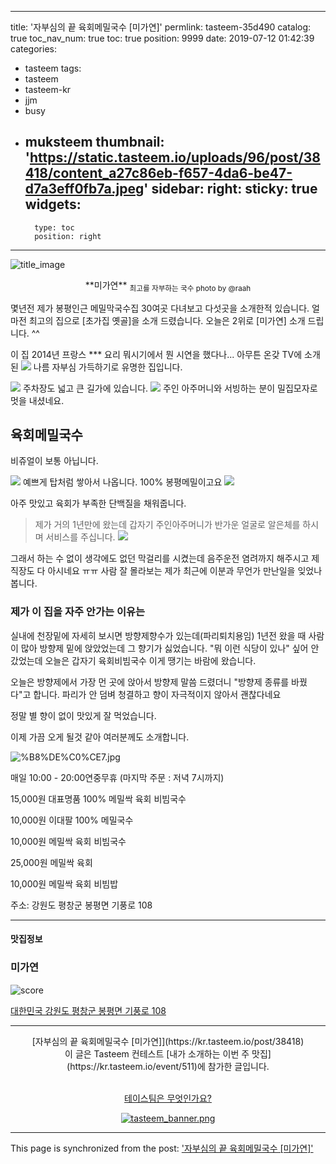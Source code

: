 
---
title: '자부심의 끝 육회메밀국수 [미가연]'
permlink: tasteem-35d490
catalog: true
toc_nav_num: true
toc: true
position: 9999
date: 2019-07-12 01:42:39
categories:
- tasteem
tags:
- tasteem
- tasteem-kr
- jjm
- busy
- muksteem
thumbnail: 'https://static.tasteem.io/uploads/96/post/38418/content_a27c86eb-f657-4da6-be47-d7a3eff0fb7a.jpeg'
sidebar:
    right:
        sticky: true
widgets:
    -
        type: toc
        position: right
---


![title_image](https://static.tasteem.io/uploads/96/post/38418/content_a27c86eb-f657-4da6-be47-d7a3eff0fb7a.jpeg)
<br/>
<center>**미가연**
<sub>최고를 자부하는 국수 photo  by @raah </sub></center>

몇년전 제가 봉평인근 메밀막국수집 30여곳 다녀보고 
다섯곳을 소개한적 있습니다. 
얼마전 최고의 집으로 [초가집 옛골]을 소개 드렸습니다. 
오늘은 2위로 
[미가연] 소개 드립니다. ^^

이 집 2014년 프랑스 *** 요리 뭐시기에서 뭔 시연을 했다나...
아무튼 온갖 TV에 소개된
![](https://cdn.steemitimages.com/DQmXJCZswcXtyxQZcDwcHp2yVuwssE8HSCq55CSVB3UiB4w/image.png)
나름 자부심 가득하기로 유명한 집입니다. 

![](https://cdn.steemitimages.com/DQmREKEGPD2r7qLV2htnLVQXsCKVX9yCUVDVgXbNeL8fN76/image.png)
주차장도 넓고 큰 길가에 있습니다.
![](https://cdn.steemitimages.com/DQmZEeJ1BQJHzSh3rEXmCPxP8RXuy4Kug2pLFU1EuAdVuce/image.png)
주인 아주머니와 서빙하는 분이 밀집모자로 멋을 내셨네요.

## 육회메밀국수
비쥬얼이 보통 아닙니다.

![](https://cdn.steemitimages.com/DQmTXFbiaXD4grTVKnrkG2dp76rN9Xgf7CEJ3jyFvPNwbGk/image.png)
예쁘게 탑처럼 쌓아서 나옵니다.
100% 봉평메밀이고요
![](https://cdn.steemitimages.com/DQmQXipRYwPCmD1FMp3jwnX6DfbW9hsd5t6YkFifEYvMy8v/image.png)

아주 맛있고 육회가 부족한 단백질을 채워줍니다. 

> 제가 거의 1년만에 왔는데 
갑자기 주인아주머니가 반가운 얼굴로 알은체를 하시며
서비스를 주십니다. 
![](https://cdn.steemitimages.com/DQmVWPwXSAnhDQHqQxbwcvEhFCZisSF2LwNqDUYRVPMmPLj/image.png)

그래서 하는 수 없이 생각에도 없던 막걸리를 시켰는데 
음주운전 염려까지 해주시고 제 직장도 다 아시네요 ㅠㅠ
사람 잘 몰라보는 제가 최근에 이분과 무언가 만난일을 잊었나봅니다. 

### 제가 이 집을 자주 안가는 이유는

 실내에 천장밑에 자세히 보시면 방향제향수가 있는데(파리퇴치용임)
1년전 왔을 때 사람이 많아 방향제 밑에 앉았었는데 
그 향기가 싫었습니다. 
"뭐 이런 식당이 있나" 싶어 안 갔었는데 
오늘은 갑자기 육회비빔국수 이게 땡기는 바람에 왔습니다. 

오늘은 방향제에서 가장 먼 곳에 앉아서
방향제 말씀 드렸더니 
"방향제 종류를 바꿨다"고 합니다.
파리가 안 덤벼 청결하고 향이 자극적이지 않아서 괜찮다네요 

정말 별 향이 없이 맛있게 잘 먹었습니다.



이제 가끔 오게 될것 같아 여러분께도 소개합니다.

![%B8%DE%C0%CE7.jpg](https://cdn.steemitimages.com/DQmcU1khqd2ZTgYuwyQogv4Uduaa3DEEPYawbXeuT2Dk2yz/%B8%DE%C0%CE7.jpg)




매일 10:00 - 20:00연중무휴 (마지막 주문 : 저녁 7시까지)


15,000원 대표명품 100% 메밀싹 육회 비빔국수

10,000원 이대팔 100% 메밀국수

10,000원 메밀싹 육회 비빔국수

25,000원 메밀싹 육회

10,000원 메밀싹 육회 비빔밥





주소: 강원도 평창군 봉평면 기풍로 108

---------------------
#### 맛집정보
### 미가연
![score](https://static.tasteem.io/images/steem/2Crowns.png)

[대한민국 강원도 평창군 봉평면 기풍로 108](https://kr.tasteem.io/post/38418#map)

-----------------------------------------
<center>[자부심의 끝 육회메밀국수 [미가연]](https://kr.tasteem.io/post/38418)
<br/>이 글은 Tasteem 컨테스트
 [내가 소개하는  이번 주 맛집](https://kr.tasteem.io/event/511)에 참가한 글입니다.

<br/>[테이스팀은 무엇인가요?](https://kr.tasteem.io/about)

[![tasteem_banner.png](https://static.tasteem.io/images/tasteem_banner_v3.png)](https://kr.tasteem.io)</center>

- - -

This page is synchronized from the post: ['자부심의 끝 육회메밀국수 [미가연]'](https://steemit.com/@raah/tasteem-35d490)
